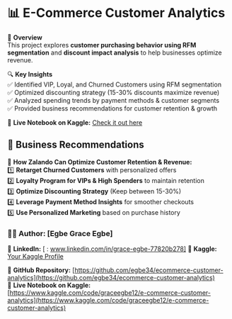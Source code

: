 # 📊 E-Commerce Customer Analytics 

🚀 **Overview**  
This project explores **customer purchasing behavior using RFM segmentation** and **discount impact analysis** to help businesses optimize revenue.

🔍 **Key Insights**  
✅ Identified VIP, Loyal, and Churned Customers using RFM segmentation  
✅ Optimized discounting strategy (15-30% discounts maximize revenue)  
✅ Analyzed spending trends by payment methods & customer segments  
✅ Provided business recommendations for customer retention & growth  

📌 **Live Notebook on Kaggle:** [Check it out here](https://www.kaggle.com/code/graceegbe12/e-commerce-customer-analytics)  


## 🚀 **Business Recommendations**
📢 **How Zalando Can Optimize Customer Retention & Revenue:**  
1️⃣ **Retarget Churned Customers** with personalized offers  
2️⃣ **Loyalty Program for VIPs & High Spenders** to maintain retention  
3️⃣ **Optimize Discounting Strategy** (Keep between 15-30%)  
4️⃣ **Leverage Payment Method Insights** for smoother checkouts  
5️⃣ **Use Personalized Marketing** based on purchase history  


### 👩‍💻 **Author:** [Egbe Grace Egbe]  
🔗 **LinkedIn:** [ : www.linkedin.com/in/grace-egbe-77820b278]
🔗 **Kaggle:** [Your Kaggle Profile](https://www.kaggle.com/graceegbe12)  

📌 **GitHub Repository:** [https://github.com/egbe34/ecommerce-customer-analytics](https://github.com/egbe34/ecommerce-customer-analytics)  
📌 **Live Notebook on Kaggle:** [https://www.kaggle.com/code/graceegbe12/e-commerce-customer-analytics](https://www.kaggle.com/code/graceegbe12/e-commerce-customer-analytics)  

